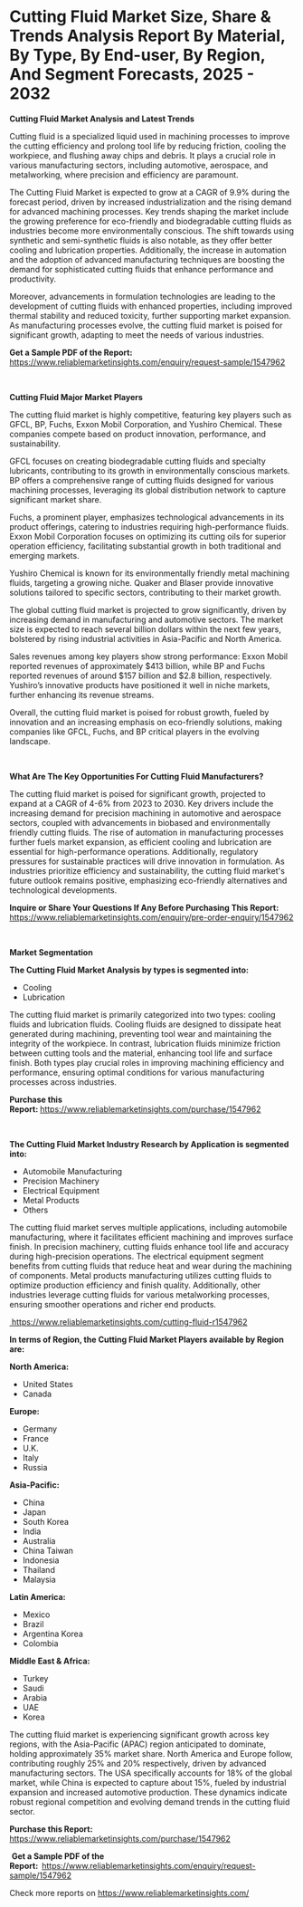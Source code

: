 <p><h1>Cutting Fluid Market Size, Share & Trends Analysis Report By Material, By Type, By End-user, By Region, And Segment Forecasts, 2025 - 2032</h1></p><p><strong>Cutting Fluid Market Analysis and Latest Trends</strong></p>
<p><p>Cutting fluid is a specialized liquid used in machining processes to improve the cutting efficiency and prolong tool life by reducing friction, cooling the workpiece, and flushing away chips and debris. It plays a crucial role in various manufacturing sectors, including automotive, aerospace, and metalworking, where precision and efficiency are paramount.</p><p>The Cutting Fluid Market is expected to grow at a CAGR of 9.9% during the forecast period, driven by increased industrialization and the rising demand for advanced machining processes. Key trends shaping the market include the growing preference for eco-friendly and biodegradable cutting fluids as industries become more environmentally conscious. The shift towards using synthetic and semi-synthetic fluids is also notable, as they offer better cooling and lubrication properties. Additionally, the increase in automation and the adoption of advanced manufacturing techniques are boosting the demand for sophisticated cutting fluids that enhance performance and productivity.</p><p>Moreover, advancements in formulation technologies are leading to the development of cutting fluids with enhanced properties, including improved thermal stability and reduced toxicity, further supporting market expansion. As manufacturing processes evolve, the cutting fluid market is poised for significant growth, adapting to meet the needs of various industries.</p></p>
<p><strong>Get a Sample PDF of the Report:&nbsp;</strong> <a href="https://www.reliablemarketinsights.com/enquiry/request-sample/1547962?utm_campaign=2454&utm_medium=2&utm_source=Github&utm_content=ia&utm_term=01042025&utm_id=cutting-fluid">https://www.reliablemarketinsights.com/enquiry/request-sample/1547962</a></p>
<p>&nbsp;</p>
<p><strong>Cutting Fluid Major Market Players</strong></p>
<p><p>The cutting fluid market is highly competitive, featuring key players such as GFCL, BP, Fuchs, Exxon Mobil Corporation, and Yushiro Chemical. These companies compete based on product innovation, performance, and sustainability. </p><p>GFCL focuses on creating biodegradable cutting fluids and specialty lubricants, contributing to its growth in environmentally conscious markets. BP offers a comprehensive range of cutting fluids designed for various machining processes, leveraging its global distribution network to capture significant market share.</p><p>Fuchs, a prominent player, emphasizes technological advancements in its product offerings, catering to industries requiring high-performance fluids. Exxon Mobil Corporation focuses on optimizing its cutting oils for superior operation efficiency, facilitating substantial growth in both traditional and emerging markets.</p><p>Yushiro Chemical is known for its environmentally friendly metal machining fluids, targeting a growing niche. Quaker and Blaser provide innovative solutions tailored to specific sectors, contributing to their market growth.</p><p>The global cutting fluid market is projected to grow significantly, driven by increasing demand in manufacturing and automotive sectors. The market size is expected to reach several billion dollars within the next few years, bolstered by rising industrial activities in Asia-Pacific and North America.</p><p>Sales revenues among key players show strong performance: Exxon Mobil reported revenues of approximately $413 billion, while BP and Fuchs reported revenues of around $157 billion and $2.8 billion, respectively. Yushiro’s innovative products have positioned it well in niche markets, further enhancing its revenue streams.</p><p>Overall, the cutting fluid market is poised for robust growth, fueled by innovation and an increasing emphasis on eco-friendly solutions, making companies like GFCL, Fuchs, and BP critical players in the evolving landscape.</p></p>
<p>&nbsp;</p>
<p><strong>What Are The Key Opportunities For Cutting Fluid Manufacturers?</strong></p>
<p><p>The cutting fluid market is poised for significant growth, projected to expand at a CAGR of 4-6% from 2023 to 2030. Key drivers include the increasing demand for precision machining in automotive and aerospace sectors, coupled with advancements in biobased and environmentally friendly cutting fluids. The rise of automation in manufacturing processes further fuels market expansion, as efficient cooling and lubrication are essential for high-performance operations. Additionally, regulatory pressures for sustainable practices will drive innovation in formulation. As industries prioritize efficiency and sustainability, the cutting fluid market's future outlook remains positive, emphasizing eco-friendly alternatives and technological developments.</p></p>
<p><strong>Inquire or Share Your Questions If Any Before Purchasing This Report:</strong> <a href="https://www.reliablemarketinsights.com/enquiry/pre-order-enquiry/1547962?utm_campaign=2454&utm_medium=2&utm_source=Github&utm_content=ia&utm_term=01042025&utm_id=cutting-fluid">https://www.reliablemarketinsights.com/enquiry/pre-order-enquiry/1547962</a></p>
<p>&nbsp;</p>
<p><strong>Market Segmentation</strong></p>
<p><strong>The Cutting Fluid Market Analysis by types is segmented into:</strong></p>
<p><ul><li>Cooling</li><li>Lubrication</li></ul></p>
<p><p>The cutting fluid market is primarily categorized into two types: cooling fluids and lubrication fluids. Cooling fluids are designed to dissipate heat generated during machining, preventing tool wear and maintaining the integrity of the workpiece. In contrast, lubrication fluids minimize friction between cutting tools and the material, enhancing tool life and surface finish. Both types play crucial roles in improving machining efficiency and performance, ensuring optimal conditions for various manufacturing processes across industries.</p></p>
<p><strong>Purchase this Report:&nbsp;</strong><a href="https://www.reliablemarketinsights.com/purchase/1547962?utm_campaign=2454&utm_medium=2&utm_source=Github&utm_content=ia&utm_term=01042025&utm_id=cutting-fluid">https://www.reliablemarketinsights.com/purchase/1547962</a></p>
<p>&nbsp;</p>
<p><strong>The Cutting Fluid Market Industry Research by Application is segmented into:</strong></p>
<p><ul><li>Automobile Manufacturing</li><li>Precision Machinery</li><li>Electrical Equipment</li><li>Metal Products</li><li>Others</li></ul></p>
<p><p>The cutting fluid market serves multiple applications, including automobile manufacturing, where it facilitates efficient machining and improves surface finish. In precision machinery, cutting fluids enhance tool life and accuracy during high-precision operations. The electrical equipment segment benefits from cutting fluids that reduce heat and wear during the machining of components. Metal products manufacturing utilizes cutting fluids to optimize production efficiency and finish quality. Additionally, other industries leverage cutting fluids for various metalworking processes, ensuring smoother operations and richer end products.</p></p>
<p><a href="https://www.reliablemarketinsights.com/cutting-fluid-r1547962?utm_campaign=2454&utm_medium=2&utm_source=Github&utm_content=ia&utm_term=01042025&utm_id=cutting-fluid">&nbsp;https://www.reliablemarketinsights.com/cutting-fluid-r1547962</a></p>
<p><strong>In terms of Region, the Cutting Fluid Market Players available by Region are:</strong></p>
<p>
    <p> <strong> North America: </strong>
        <ul>
            <li>United States</li>
            <li>Canada</li>
        </ul>
        </p> 
    <p> <strong> Europe: </strong>
        <ul>
            <li>Germany</li>
            <li>France</li>
            <li>U.K.</li>
            <li>Italy</li>
            <li>Russia</li>
        </ul>
        </p> 
    <p> <strong> Asia-Pacific: </strong>
        <ul>
            <li>China</li>
            <li>Japan</li>
            <li>South Korea</li>
            <li>India</li>
            <li>Australia</li>
            <li>China Taiwan</li>
            <li>Indonesia</li>
            <li>Thailand</li>
            <li>Malaysia</li>
        </ul>
        </p> 
    <p> <strong> Latin America: </strong>
        <ul>
            <li>Mexico</li>
            <li>Brazil</li>
            <li>Argentina Korea</li>
            <li>Colombia</li>
        </ul>
        </p> 
    <p> <strong> Middle East & Africa: </strong>
        <ul>
            <li>Turkey</li>
            <li>Saudi</li>
            <li>Arabia</li>
            <li>UAE</li>
            <li>Korea</li>
        </ul>
    </p>
    </p>
<p><p>The cutting fluid market is experiencing significant growth across key regions, with the Asia-Pacific (APAC) region anticipated to dominate, holding approximately 35% market share. North America and Europe follow, contributing roughly 25% and 20% respectively, driven by advanced manufacturing sectors. The USA specifically accounts for 18% of the global market, while China is expected to capture about 15%, fueled by industrial expansion and increased automotive production. These dynamics indicate robust regional competition and evolving demand trends in the cutting fluid sector.</p></p>
<p><strong>Purchase this Report: </strong><a href="https://www.reliablemarketinsights.com/purchase/1547962?utm_campaign=2454&utm_medium=2&utm_source=Github&utm_content=ia&utm_term=01042025&utm_id=cutting-fluid">https://www.reliablemarketinsights.com/purchase/1547962</a></p>
<p>&nbsp;<strong>Get a Sample PDF of the Report:&nbsp;&nbsp;</strong><a href="https://www.reliablemarketinsights.com/enquiry/request-sample/1547962?utm_campaign=2454&utm_medium=2&utm_source=Github&utm_content=ia&utm_term=01042025&utm_id=cutting-fluid">https://www.reliablemarketinsights.com/enquiry/request-sample/1547962</a></p>
<p><strong></strong></p>
<p>Check more reports on <a href="https://www.reliablemarketinsights.com/?utm_campaign=2454&utm_medium=2&utm_source=Github&utm_content=ia&utm_term=01042025&utm_id=cutting-fluid">https://www.reliablemarketinsights.com/</a></p>